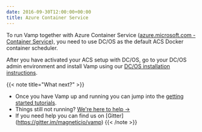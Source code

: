 ```yaml
---
date: 2016-09-30T12:00:00+00:00
title: Azure Container Service
---
```


To run Vamp together with Azure Container Service ([azure.microsoft.com - Container Service](https://azure.microsoft.com/en-us/services/container-service/)), you need to use DC/OS as the default ACS Docker container scheduler.

After you have activated your ACS setup with DC/OS, go to your DC/OS admin environment and install Vamp using our [DC/OS installation instructions](/documentation/installation/dcos/).


{{< note title="What next?" >}}

* Once you have Vamp up and running you can jump into the [getting started tutorials](/documentation/tutorials/).
* Things still not running? [We're here to help →](https://github.com/magneticio/vamp/issues)
* If you need help you can find us on [Gitter] (https://gitter.im/magneticio/vamp)
{{< /note >}}
